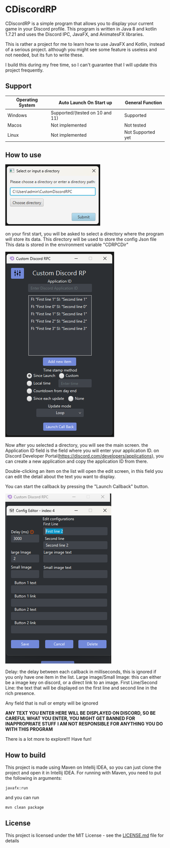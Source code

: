 # CDiscordRP

CDiscordRP is a simple program that allows you to display your current game in your Discord profile.
This program is written in Java 8 and kotlin 1.7.21 and uses the Discord IPC, JavaFX, and AnimatesFX libraries.

This is rather a project for me to learn how to use JavaFX and Kotlin, instead of a serious project.
although you might see some feature is useless and not needed, but its fun to write these.

I build this during my free time, so I can't guarantee that I will update this project frequently.

## Support

| Operating System | Auto Launch On Start up         | General Function  | 
|------------------|---------------------------------|-------------------|
| Windows          | Supported/(tested on 10 and 11) | Supported         |
| Macos            | Not implemented                 | Not tested        |
| Linux            | Not implemented                 | Not Supported yet |

## How to use

![img.png](DirecotryManager.png)

on your first start, you will be asked to select a directory where the program will store its data.
This directory will be used to store the config Json file
This data is stored in the environment variable "CDRPCDir"

![img.png](MainScreen)

Now after you selected a directory, you will see the main screen.
the Application ID field is the field where you will enter your application ID. on
Discord Developer Portal(https://discord.com/developers/applications), you can create a
new application and copy the application ID from there.

Double-clicking an item on the list will open the edit screen, in this field you can edit the detail
about the text you want to display.

You can start the callback by pressing the "Launch Callback" button.

![img.png](EditScreen.png)

Delay: the delay between each callback in milliseconds, this is ignored if you only have one item in the list.
Large image/Small Image: this can either be a image key on discord, or a direct link to an image.
First Line/Second Line: the text that will be displayed on the first line and second line in the rich presence.

Any field that is null or empty will be ignored

**ANY TEXT YOU ENTER HERE WILL BE DISPLAYED ON DISCORD, SO BE CAREFUL WHAT YOU ENTER, YOU MIGHT GET BANNED FOR
INAPPROPRIATE STUFF**
**I AM NOT RESPONSIBLE FOR ANYTHING YOU DO WITH THIS PROGRAM**

There is a lot more to explore!!! Have fun!

## How to build

This project is made using Maven on Intellij IDEA, so you can just clone the project and open it in Intellij IDEA.
For running with Maven, you need to put the following in arguments:

```
javafx:run
```

and you can run

```
mvn clean package
```

## License

This project is licensed under the MIT License - see the [LICENSE.md](LICENSE.md) file for details
